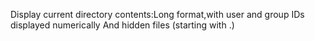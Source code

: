 Display current directory contents:Long format,with user and group IDs displayed numerically And hidden files (starting with .)
